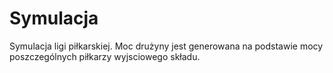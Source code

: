 # Symulacja
Symulacja ligi piłkarskiej. Moc drużyny jest generowana na podstawie mocy poszczególnych piłkarzy wyjsciowego składu.
